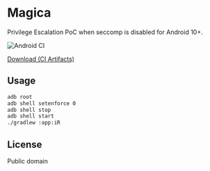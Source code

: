 # Magica

Privilege Escalation PoC when seccomp is disabled for Android 10+.

![Android CI](https://github.com/vvb2060/Magica/workflows/Android%20CI/badge.svg?branch=master)

[Download (CI Artifacts)](https://github.com/vvb2060/Magica/actions?query=branch%3Amaster)

## Usage

```sh
adb root
adb shell setenforce 0
adb shell stop
adb shell start
./gradlew :app:iR
```

## License

Public domain
